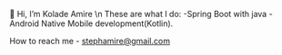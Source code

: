 👋 Hi, I’m Kolade Amire
\n
These are what I do:
-Spring Boot with java
-Android Native Mobile development(Kotlin).

How to reach me - stephamire@gmail.com

<!---
Stephen-Kolade/Stephen-Kolade is a ✨ special ✨ repository because its `README.md` (this file) appears on your GitHub profile.
You can click the Preview link to take a look at your changes.
--->
